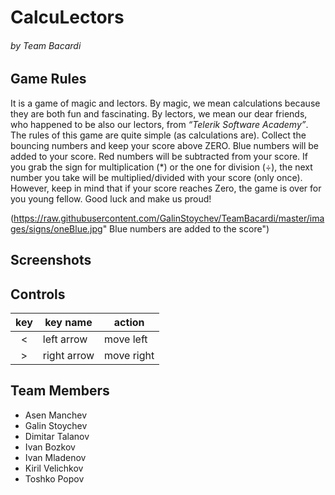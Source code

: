 # CalcuLectors

###### by Team Bacardi

## Game Rules
It is a game of magic and lectors. By magic, we mean calculations because they are both fun and fascinating. By lectors, we mean our dear friends, who happened to be also our lectors, from *“Telerik Software Academy”*. The rules of this game are quite simple (as calculations are). Collect the bouncing numbers and keep your score above ZERO. Blue numbers will be added to your score. Red numbers will be subtracted from your score. If you grab the sign for multiplication (*) or the one for division (÷), the next number you take will be multiplied/divided with your score (only once). However, keep in mind that if your score reaches Zero, the game is over for you young fellow. Good luck and make us proud!

(https://raw.githubusercontent.com/GalinStoychev/TeamBacardi/master/images/signs/oneBlue.jpg" Blue numbers are added to the score")

## Screenshots

## Controls

| key |   key name  |   action   |
|:---:|-------------|------------|
|  <  | left arrow  | move left  |
|  >  | right arrow | move right |

## Team Members
* Asen Manchev
* Galin Stoychev
* Dimitar Talanov
* Ivan Bozkov
* Ivan Mladenov
* Kiril Velichkov
* Toshko Popov
